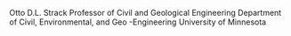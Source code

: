 Otto D.L. Strack
Professor of Civil and Geological Engineering
Department of Civil, Environmental, and Geo -Engineering
University of Minnesota
